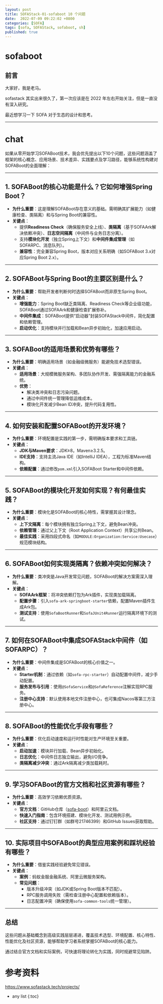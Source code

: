 ```yaml
---
layout: post
title: SOFAStack-01-sofaboot 10 个问题
date:  2022-07-09 09:22:02 +0800
categories: [SOFA]
tags: [sofa, SOFAStack, sofaboot, sh]
published: true
---
```




# sofaboot

## 前言

大家好，我是老马。

sofastack 其实出来很久了，第一次应该是在 2022 年左右开始关注，但是一直没有深入研究。

最近想学习一下 SOFA 对于生态的设计和思考。



------------------------------------------------------------------------------------------------



# chat

如果从零开始学习SOFABoot技术，我会优先提出以下10个问题，这些问题涵盖了框架的核心概念、应用场景、技术差异、实践要点及学习路径，能够系统性构建对SOFABoot的全面理解：

---

## **1. SOFABoot的核心功能是什么？它如何增强Spring Boot？**
- **为什么重要**：这是理解SOFABoot存在意义的基础。需明确其扩展能力（如健康检查、类隔离）和与Spring Boot的兼容性。
- **关键点**：  
  - 提供**Readiness Check**（确保服务安全上线）、**类隔离**（基于SOFAArk解决依赖冲突）、**日志空间隔离**（中间件与业务日志分离）。
  - 支持**模块化开发**（独立Spring上下文）和**中间件集成管理**（如SOFARPC、消息队列）。
  - **兼容性**：完全兼容Spring Boot，版本对应关系明确（如SOFABoot 3.x对应Spring Boot 2.x）。

---

## **2. SOFABoot与Spring Boot的主要区别是什么？**
- **为什么重要**：帮助开发者判断何时选择SOFABoot而非原生Spring Boot。
- **关键点**：
  - **增强能力**：Spring Boot缺乏类隔离、Readiness Check等企业级功能，SOFABoot通过SOFAArk和健康检查扩展弥补。
  - **中间件集成**：SOFABoot提供“启动器”封装SOFAStack中间件，简化配置和依赖管理。
  - **启动优化**：支持模块并行加载和Bean异步初始化，加速应用启动。

---

## **3. SOFABoot的适用场景和优势有哪些？**
- **为什么重要**：明确适用场景（如金融级微服务）能避免技术选型错误。
- **关键点**：
  - **适用场景**：大规模微服务架构、多团队协作开发、需强隔离能力的金融系统。
  - **优势**：
    - 解决类冲突和日志污染问题。
    - 通过中间件统一管理降低运维成本。
    - 模块化开发减少Bean ID冲突，提升代码复用性。

---

## **4. 如何安装和配置SOFABoot的开发环境？**
- **为什么重要**：环境配置是实践的第一步，需明确版本要求和工具链。
- **关键点**：
  - **JDK与Maven要求**：JDK≥8，Maven≥3.2.5。
  - **IDE支持**：支持主流Java IDE（如IntelliJ IDEA），工程为标准Maven结构。
  - **依赖配置**：通过修改`pom.xml`引入SOFABoot Starter和中间件依赖。

---

## **5. SOFABoot的模块化开发如何实现？有何最佳实践？**
- **为什么重要**：模块化是SOFABoot的核心特性，需掌握其设计理念。
- **关键点**：
  - **上下文隔离**：每个模块拥有独立Spring上下文，避免Bean冲突。
  - **依赖管理**：通过父上下文（Root Application Context）共享公共Bean。
  - **最佳实践**：采用四段式命名（如`MODULE:Organization:Service:Usecase`）规范模块结构。

---

## **6. SOFABoot如何实现类隔离？依赖冲突如何解决？**
- **为什么重要**：类冲突是Java开发常见问题，SOFABoot的解决方案需深入理解。
- **关键点**：
  - **SOFAArk框架**：将冲突依赖打包为Ark插件，实现类加载隔离。
  - **配置步骤**：引入`sofa-ark-springboot-starter`依赖，配置Maven插件生成Ark包。
  - **测试支持**：使用`SofaBootRunner`和`SofaJUnit4Runner`运行隔离环境下的测试。

---

## **7. 如何在SOFABoot中集成SOFAStack中间件（如SOFARPC）？**
- **为什么重要**：中间件集成是SOFABoot的核心价值之一。
- **关键点**：
  - **Starter机制**：通过依赖（如`sofa-rpc-starter`）自动配置中间件，减少手动配置。
  - **服务发布与引用**：使用`@SofaService`和`@SofaReference`注解实现RPC服务。
  - **注册中心支持**：默认使用本地文件注册中心，也可集成Nacos等第三方注册中心。

---

## **8. SOFABoot的性能优化手段有哪些？**
- **为什么重要**：优化启动速度和运行时性能对生产环境至关重要。
- **关键点**：
  - **启动加速**：模块并行加载、Bean异步初始化。
  - **日志优化**：中间件日志独立输出，避免I/O竞争。
  - **类隔离减少冲突**：通过Ark隔离减少类加载耗时。

---

## **9. 学习SOFABoot的官方文档和社区资源有哪些？**
- **为什么重要**：高效学习依赖优质资源。
- **关键点**：
  - **官方文档**：GitHub仓库（[sofa-boot](https://github.com/sofastack/sofa-boot)）和阿里云文档。
  - **快速入门指南**：包含环境搭建、模块化开发、测试用例示例。
  - **社区支持**：通过钉钉群（如群号21746399）和GitHub Issues获取帮助。

---

## **10. 实际项目中SOFABoot的典型应用案例和踩坑经验有哪些？**
- **为什么重要**：借鉴实践经验避免常见错误。
- **关键点**：
  - **案例**：蚂蚁金服金融系统、阿里云微服务架构。
  - **常见问题**：
    - 版本升级冲突（如JDK或Spring Boot版本不匹配）。
    - RPC服务调用失败（需检查注册中心配置和依赖版本）。
    - 日志配置冲突（确保使用`sofa-common-tools`统一管理）。

---

## **总结**
这些问题从基础概念到高级实践层层递进，覆盖技术选型、环境配置、核心特性、性能优化及社区资源，能够帮助学习者系统掌握SOFABoot的核心能力。

通过结合官方文档和实际案例，可快速将理论转化为实践，同时规避常见陷阱。




# 参考资料

https://www.sofastack.tech/projects/

* any list
{:toc}